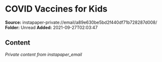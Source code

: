 # COVID Vaccines for Kids

**Source:** instapaper-private://email/a89e630be5bd2f440df71b728287d008/
**Folder:** Unread
**Added:** 2021-09-27T02:03:47




## Content
*Private content from instapaper_email*
